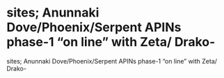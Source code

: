 # sites; Anunnaki Dove/Phoenix/Serpent APINs phase-1  “on line” with Zeta/ Drako-

sites; Anunnaki Dove/Phoenix/Serpent APINs phase-1  “on line” with Zeta/ Drako-